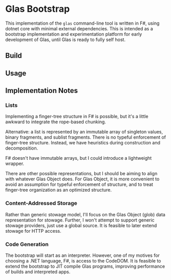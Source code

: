 # Glas Bootstrap

This implementation of the `glas` command-line tool is written in F#, using dotnet core with minimal external dependencies. This is intended as a bootstrap implementation and experimentation platform for early development of Glas, until Glas is ready to fully self host.

## Build



## Usage




## Implementation Notes

### Lists

Implementing a finger-tree structure in F# is possible, but it's a little awkward to integrate the rope-based chunking.

Alternative: a list is represented by an immutable array of singleton values, binary fragments, and sublist fragments. There is no typeful enforcement of finger-tree structure. Instead, we have heuristics during construction and decomposition.

F# doesn't have immutable arrays, but I could introduce a lightweight wrapper.

There are other possible representations, but I should be aiming to align with whatever Glas Object does. For Glas Object, it is more convenient to avoid an assumption for typeful enforcement of structure, and to treat finger-tree organization as an optimized structure.

### Content-Addressed Storage

Rather than generic stowage model, I'll focus on the Glas Object (glob) data representation for stowage. Further, I won't attempt to support generic stowage providers, just use a global source. It is feasible to later extend stowage for HTTP access.

### Code Generation

The bootstrap will start as an interpreter. However, one of my motives for choosing a .NET language, F#, is access to the CodeDOM. It is feasible to extend the bootstrap to JIT compile Glas programs, improving performance of builds and interpreted apps.
